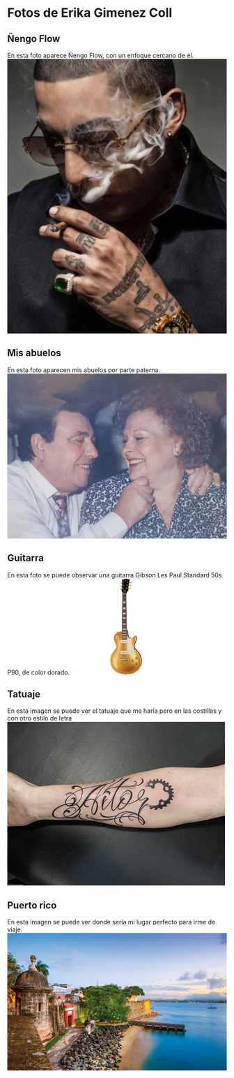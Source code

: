 # Fotos de Erika Gimenez Coll 
## Ñengo Flow 

En esta foto aparece Ñengo Flow, con un enfoque cercano de él. 
![Foto](./fotos/nengo.jpg)

## Mis abuelos 

En esta foto aparecen mis abuelos por parte paterna. 
![Foto](./fotos/IMG-20201119-WA0002.jpg)

## Guitarra 

En esta foto se puede observar una guitarra Gibson Les Paul Standard 50s P90, de color dorado. 
![Foto](./fotos/gibson.jpg)

## Tatuaje 

En esta imagen se puede ver el tatuaje que me haría pero en las costillas y con otro estilo de letra 
![Foto](./fotos/tatuaje.jpg)

## Puerto rico

En esta imagen se puede ver donde sería mi lugar perfecto para irme de viaje. 
![Foto](./fotos/puertorico.jpg)
